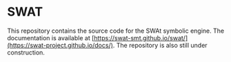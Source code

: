# SWAT
This repository contains the source code for the SWAt symbolic engine. 
The documentation is available at [https://swat-smt.github.io/swat/](https://swat-project.github.io/docs/).
The repository is also still under construction.  
